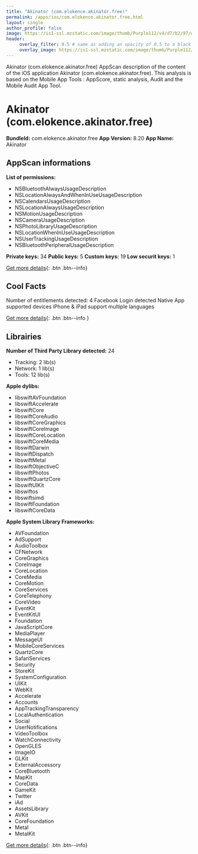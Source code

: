 ```yaml
---
title: "Akinator (com.elokence.akinator.free)"
permalink: /apps/ios/com.elokence.akinator.free.html
layout: single
author_profile: false
image: https://is1-ssl.mzstatic.com/image/thumb/Purple112/v4/d7/b2/97/d7b29777-f3f0-af56-25c4-50848865529d/AppIcon-Free-0-0-1x_U007emarketing-0-0-0-7-0-0-sRGB-0-0-0-GLES2_U002c0-512MB-85-220-0-0.png/512x512bb.jpg
header: 
     overlay_filter: 0.5 # same as adding an opacity of 0.5 to a black background
     overlay_image: https://is1-ssl.mzstatic.com/image/thumb/Purple112/v4/d7/b2/97/d7b29777-f3f0-af56-25c4-50848865529d/AppIcon-Free-0-0-1x_U007emarketing-0-0-0-7-0-0-sRGB-0-0-0-GLES2_U002c0-512MB-85-220-0-0.png/512x512bb.jpg
---
```

Akinator (com.elokence.akinator.free) AppScan description of the content of the iOS application Akinator (com.elokence.akinator.free). This analysis is based on the Mobile App Tools : AppScore, static analysis, Audit and the Mobile Audit App Tool.

# Akinator (com.elokence.akinator.free)

**BundleId:** com.elokence.akinator.free
**App Version:** 8.20
**App Name:** Akinator


## AppScan informations 

**List of permissions:** 
- NSBluetoothAlwaysUsageDescription
- NSLocationAlwaysAndWhenInUseUsageDescription
- NSCalendarsUsageDescription
- NSLocationAlwaysUsageDescription
- NSMotionUsageDescription
- NSCameraUsageDescription
- NSPhotoLibraryUsageDescription
- NSLocationWhenInUseUsageDescription
- NSUserTrackingUsageDescription
- NSBluetoothPeripheralUsageDescription
  
  
**Private keys:** 34
**Public keys:** 5
**Custom keys:** 19
**Low securit keys:** 1
  
[Get more details](/pricing.html){: .btn .btn--info}

## Cool Facts

Number of entitlements detected: 4
Facebook Login detected
Native App
supported devices iPhone & iPad
support multiple languages
  
[Get more details](/pricing.html){: .btn .btn--info }

## Librairies 
**Number of Third Party Library detected:** 24
- Tracking: 2 lib(s)
- Network: 1 lib(s)
- Tools: 12 lib(s)


**Apple dylibs:**
- libswiftAVFoundation
- libswiftAccelerate
- libswiftCore
- libswiftCoreAudio
- libswiftCoreGraphics
- libswiftCoreImage
- libswiftCoreLocation
- libswiftCoreMedia
- libswiftDarwin
- libswiftDispatch
- libswiftMetal
- libswiftObjectiveC
- libswiftPhotos
- libswiftQuartzCore
- libswiftUIKit
- libswiftos
- libswiftsimd
- libswiftFoundation
- libswiftCoreData


**Apple System Library Frameworks:**
- AVFoundation
- AdSupport
- AudioToolbox
- CFNetwork
- CoreGraphics
- CoreImage
- CoreLocation
- CoreMedia
- CoreMotion
- CoreServices
- CoreTelephony
- CoreVideo
- EventKit
- EventKitUI
- Foundation
- JavaScriptCore
- MediaPlayer
- MessageUI
- MobileCoreServices
- QuartzCore
- SafariServices
- Security
- StoreKit
- SystemConfiguration
- UIKit
- WebKit
- Accelerate
- Accounts
- AppTrackingTransparency
- LocalAuthentication
- Social
- UserNotifications
- VideoToolbox
- WatchConnectivity
- OpenGLES
- ImageIO
- GLKit
- ExternalAccessory
- CoreBluetooth
- MapKit
- CoreData
- GameKit
- Twitter
- iAd
- AssetsLibrary
- AVKit
- CoreFoundation
- Metal
- MetalKit


  
[Get more details](/pricing.html){: .btn .btn--info}


